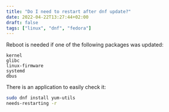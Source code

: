 ```yaml
---
title: "Do I need to restart after dnf update?"
date: 2022-04-22T13:27:44+02:00
draft: false
tags: ["linux", "dnf", "fedora"]
---
```


Reboot is needed if one of the following packages was updated:
```
kernel
glibc
linux-firmware
systemd
dbus
```

There is an application to easily check it:
```bash
sudo dnf install yum-utils
needs-restarting -r
```
